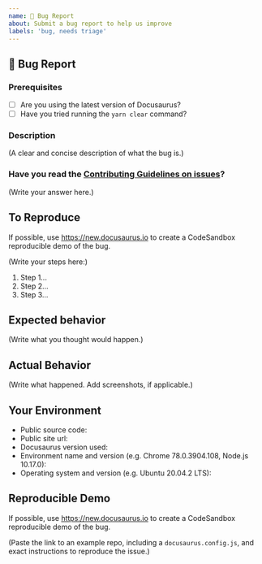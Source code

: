 ```yaml
---
name: 🐛 Bug Report
about: Submit a bug report to help us improve
labels: 'bug, needs triage'
---
```


<!--

  ! PLEASE HELP US HELP YOU !

  Bugs are fixed faster if you include:
  - a repro repository to inspect the code
  - an url to see the problem live (if possible)

  Pro tip: create a reproducible demo of the bug with https://new.docusaurus.io

-->

## 🐛 Bug Report

### Prerequisites

<!--
IMPORTANT: Please meet all following the preconditions before submitting an issue.
Put an X between the brackets on each line to confirm you have completed them.
-->

- [ ] Are you using the latest version of Docusaurus?
- [ ] Have you tried running the `yarn clear` command?

### Description

(A clear and concise description of what the bug is.)

### Have you read the [Contributing Guidelines on issues](https://github.com/facebook/docusaurus/blob/master/CONTRIBUTING.md#reporting-new-issues)?

(Write your answer here.)

## To Reproduce

If possible, use https://new.docusaurus.io to create a CodeSandbox reproducible demo of the bug.

(Write your steps here:)

1. Step 1...
1. Step 2...
1. Step 3...

## Expected behavior

<!--
  How did you expect your project to behave?
  It’s fine if you’re not sure your understanding is correct.
  Write down what you thought would happen.
-->

(Write what you thought would happen.)

## Actual Behavior

<!--
  Did something go wrong?
  Is something broken, or not behaving as you expected?
  Describe this section in detail, and attach screenshots if possible.
  Don't only say "it doesn't work"!
-->

(Write what happened. Add screenshots, if applicable.)

## Your Environment

<!-- Include as many relevant details about the environment you experienced the bug in -->

- Public source code:
- Public site url:
- Docusaurus version used:
- Environment name and version (e.g. Chrome 78.0.3904.108, Node.js 10.17.0):
- Operating system and version (e.g. Ubuntu 20.04.2 LTS):

## Reproducible Demo

If possible, use https://new.docusaurus.io to create a CodeSandbox reproducible demo of the bug.

(Paste the link to an example repo, including a `docusaurus.config.js`, and exact instructions to reproduce the issue.)

<!--
  What happens if you skip this step?

  Someone will read your bug report, and maybe will be able to help you,
  but it’s unlikely that it will get much attention from the team. Eventually,
  the issue will likely get closed in favor of issues that have reproducible demos.

  Please remember that:

    * Issues without reproducible demos have a very low priority.
    * The person fixing the bug would have to do that anyway. Please be respectful of their time.
    * You might figure out the issues yourself as you work on extracting it.

  Thanks for helping us help you!
-->
